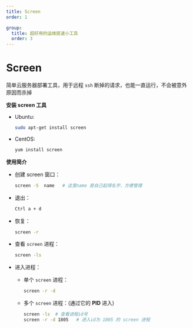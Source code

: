 ```yaml
---
title: Screen
order: 1

group:
  title: 超好用的运维提速小工具
  order: 3
---
```


# Screen

<Alert type="info">简单云服务器部署工具，用于远程 `ssh` 断掉的请求，也能一直运行，不会被意外原因而杀掉</Alert>

**安装 screen 工具**

- Ubuntu:

  ```bash
  sudo apt-get install screen
  ```

- CentOS:

  ```bash
  yum install screen
  ```

**使用简介**

- 创建 screen 窗口：

  ```bash
  screen -S  name	# 这里name 是自己起得名字，方便管理
  ```

- 退出：

  ```bash
  Ctrl a + d
  ```

- 恢复：

  ```bash
  screen -r
  ```

- 查看 `screen` 进程：

  ```bash
  screen -ls
  ```

- 进入进程：

  - 单个 `screen` 进程：

    ```bash
    screen -r -d
    ```

  - 多个 `screen` 进程：(通过它的 **PID** 进入)

    ```bash
    screen -ls	# 查看进程id号
    screen -r -d 1805	# 进入id为 1805 的 screen 进程
    ```
